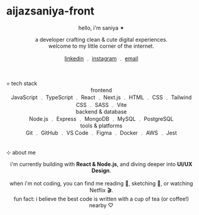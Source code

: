 # aijazsaniya-front
<p align="center">
hello, i'm saniya ✦
</p>
<p align="center">
a developer crafting clean & cute digital experiences.
<br>
welcome to my little corner of the internet.
</p>
<p align="center">
<a href="https://www.linkedin.com/in/saniya-aijaz-358810345">linkedin</a> ﹒
<a href="https://www.google.com/search?q=https://www.instagram.com/theacademizone%3Figsh%3DOGt5eDQzb2ptYmNt">instagram</a> ﹒
<a href="mailto:your-email@example.com">email</a>
</p>
<br>
<br>
⟡ tech stack
<div align="center">
frontend
<br>
JavaScript ﹒ TypeScript ﹒ React ﹒ Next.js ﹒ HTML ﹒ CSS ﹒ Tailwind CSS ﹒ SASS ﹒ Vite
<br>
backend & database
<br>
Node.js ﹒ Express ﹒ MongoDB ﹒ MySQL ﹒ PostgreSQL
<br>
tools & platforms
<br>
Git ﹒ GitHub ﹒ VS Code ﹒ Figma ﹒ Docker ﹒ AWS ﹒ Jest
</div>
<br>
<br>
⊹ about me
<p align="center">
i'm currently building with <b>React & Node.js</b>, and diving deeper into <b>UI/UX Design</b>.
<br><br>
when i'm not coding, you can find me reading 📖, sketching 🎨, or watching Netflix 🎬.
<br>
fun fact: i believe the best code is written with a cup of tea (or coffee!) nearby ♡
</p>
